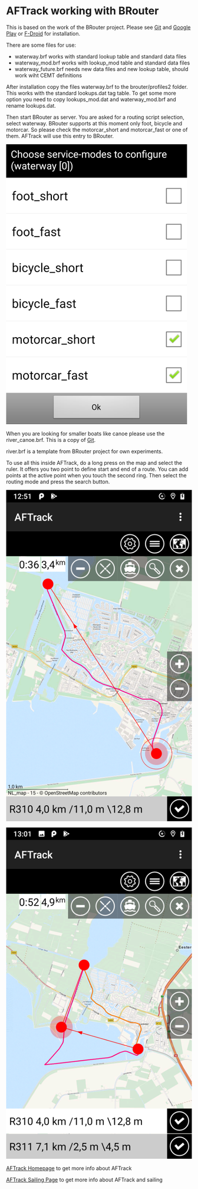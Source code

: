 # AFTrack working with BRouter

This is based on the work of the BRouter project. Please see [Git](https://github.com/abrensch/brouter) 
and [Google Play](https://play.google.com/store/apps/details?id=btools.routingapp) or [F-Droid](https://f-droid.org/packages/btools.routingapp) for installation.

There are some files for use:
* waterway.brf                 works with standard lookup table and standard data files
* waterway_mod.brf             works with lookup_mod table and standard data files
* waterway_future.brf          needs new data files and new lookup table, should work wiht CEMT definitions

After installation copy the files waterway.brf to the brouter/profiles2 folder.
This works with the standard lookups.dat tag table. To get some more option you need to copy lookups_mod.dat and waterway_mod.brf and rename lookups.dat.

Then start BRouter as server. You are asked for a routing script selection, select waterway. BRouter supports at this moment only foot, bicycle and motorcar. So please check the motorcar_short and motorcar_fast or one of them. AFTrack will use this entry to BRouter.

![BRouter check](brouter.png)

When you are looking for smaller boats like canoe please use the river_canoe.brf. This is a copy of [Git](https://github.com/poutnikl/Brouter-profiles).

river.brf is a template from BRouter project for own experiments.

To use all this inside AFTrack, do a long press on the map and select the ruler. It offers you two point to define start and end of a route. You can add points at the active point when you touch the second ring. Then select the routing mode and press the search button.  

![Routing result](AFTrack_brouter.png)

![Routing result 3 points](AFTrack_brouter_3pts.png)


[AFTrack Homepage](https://afischer-online.de/and/aftrack/) to get more info about AFTrack

[AFTrack Sailing Page](https://afischer-online.de/and/aftrack/sailing/) to get more info about AFTrack and sailing

